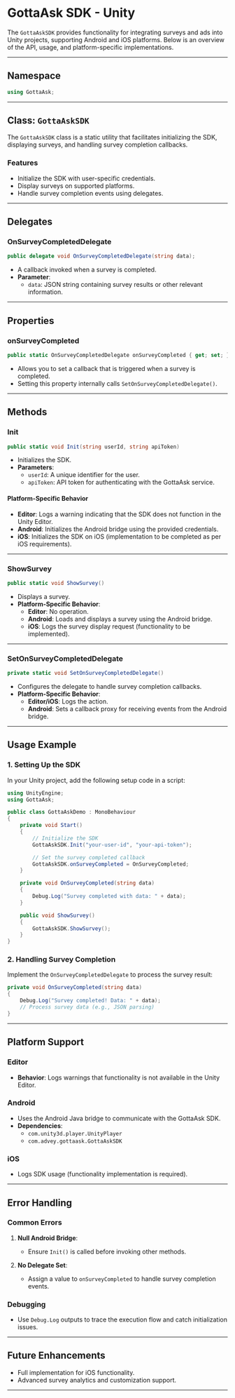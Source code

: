 
# **GottaAsk SDK - Unity**

The `GottaAskSDK` provides functionality for integrating surveys and ads into Unity projects, supporting Android and iOS platforms. Below is an overview of the API, usage, and platform-specific implementations.

---

## **Namespace**
```csharp
using GottaAsk;
```

---

## **Class**: `GottaAskSDK`

The `GottaAskSDK` class is a static utility that facilitates initializing the SDK, displaying surveys, and handling survey completion callbacks.

### **Features**
- Initialize the SDK with user-specific credentials.
- Display surveys on supported platforms.
- Handle survey completion events using delegates.

---

## **Delegates**

### **OnSurveyCompletedDelegate**
```csharp
public delegate void OnSurveyCompletedDelegate(string data);
```
- A callback invoked when a survey is completed.
- **Parameter**:
  - `data`: JSON string containing survey results or other relevant information.

---

## **Properties**

### **onSurveyCompleted**
```csharp
public static OnSurveyCompletedDelegate onSurveyCompleted { get; set; }
```
- Allows you to set a callback that is triggered when a survey is completed.
- Setting this property internally calls `SetOnSurveyCompletedDelegate()`.

---

## **Methods**

### **Init**
```csharp
public static void Init(string userId, string apiToken)
```
- Initializes the SDK.
- **Parameters**:
  - `userId`: A unique identifier for the user.
  - `apiToken`: API token for authenticating with the GottaAsk service.

#### **Platform-Specific Behavior**
- **Editor**: Logs a warning indicating that the SDK does not function in the Unity Editor.
- **Android**: Initializes the Android bridge using the provided credentials.
- **iOS**: Initializes the SDK on iOS (implementation to be completed as per iOS requirements).

---

### **ShowSurvey**
```csharp
public static void ShowSurvey()
```
- Displays a survey.
- **Platform-Specific Behavior**:
  - **Editor**: No operation.
  - **Android**: Loads and displays a survey using the Android bridge.
  - **iOS**: Logs the survey display request (functionality to be implemented).

---

### **SetOnSurveyCompletedDelegate**
```csharp
private static void SetOnSurveyCompletedDelegate()
```
- Configures the delegate to handle survey completion callbacks.
- **Platform-Specific Behavior**:
  - **Editor/iOS**: Logs the action.
  - **Android**: Sets a callback proxy for receiving events from the Android bridge.

---

## **Usage Example**

### **1. Setting Up the SDK**
In your Unity project, add the following setup code in a script:

```csharp
using UnityEngine;
using GottaAsk;

public class GottaAskDemo : MonoBehaviour
{
    private void Start()
    {
        // Initialize the SDK
        GottaAskSDK.Init("your-user-id", "your-api-token");

        // Set the survey completed callback
        GottaAskSDK.onSurveyCompleted = OnSurveyCompleted;
    }

    private void OnSurveyCompleted(string data)
    {
        Debug.Log("Survey completed with data: " + data);
    }

    public void ShowSurvey()
    {
        GottaAskSDK.ShowSurvey();
    }
}
```

### **2. Handling Survey Completion**
Implement the `OnSurveyCompletedDelegate` to process the survey result:

```csharp
private void OnSurveyCompleted(string data)
{
    Debug.Log("Survey completed! Data: " + data);
    // Process survey data (e.g., JSON parsing)
}
```

---

## **Platform Support**

### **Editor**
- **Behavior**: Logs warnings that functionality is not available in the Unity Editor.

### **Android**
- Uses the Android Java bridge to communicate with the GottaAsk SDK.
- **Dependencies**:
  - `com.unity3d.player.UnityPlayer`
  - `com.advey.gottaask.GottaAskSDK`

### **iOS**
- Logs SDK usage (functionality implementation is required).

---

## **Error Handling**

### Common Errors
1. **Null Android Bridge**:
   - Ensure `Init()` is called before invoking other methods.

2. **No Delegate Set**:
   - Assign a value to `onSurveyCompleted` to handle survey completion events.

### Debugging
- Use `Debug.Log` outputs to trace the execution flow and catch initialization issues.

---

## **Future Enhancements**
- Full implementation for iOS functionality.
- Advanced survey analytics and customization support.

---
